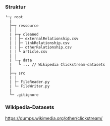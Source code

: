 ### Struktur
```
└─┬ root
  |
  ├─┬ ressource
  | |
  | ├─┬ cleaned
  | | ├─ externalRelationship.csv
  | | ├─ linkRelationship.csv
  | | ├─ otherRelationship.csv
  | | └ article.csv
  | |
  | └─┬ data
  |   └ ... // Wikipedia Clickstream-datasets
  |
  ├─┬ src
  | |
  | ├─ FileReader.py
  | └─ FileWriter.py
  |
  └─ .gitignore
```

### Wikipedia-Datasets
https://dumps.wikimedia.org/other/clickstream/
